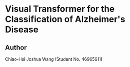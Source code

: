 # Visual Transformer for the Classification of Alzheimer's Disease

## Author
Chiao-Hsi Joshua Wang (Student No. 46965611)